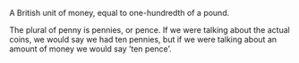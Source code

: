A British unit of money, equal to one-hundredth of a pound.

The plural of penny is pennies, or pence. If we were talking about the
actual coins, we would say we had ten pennies, but if we were talking
about an amount of money we would say ’ten pence’.

